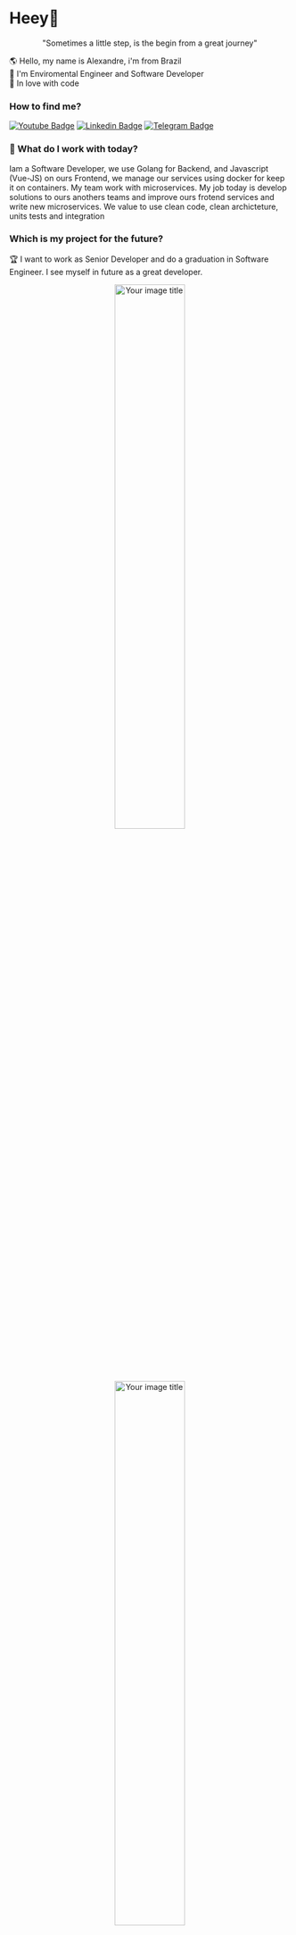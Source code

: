 # Heey👋

<p align="center">
"Sometimes a little step, is the begin from a great journey"
</p>


🌎 Hello, my name is Alexandre, i'm from Brazil <br>
🌲 I'm Enviromental Engineer and Software Developer<br>
💖 In love with code <br>

### How to find me?

[![Youtube Badge](https://img.shields.io/badge/Gmail-D14836?style=for-the-badge&logo=gmail&logoColor=white&link=http)](mailto:alexandre.awadallak@gmail.com)
[![Linkedin Badge](https://img.shields.io/badge/LinkedIn-0077B5?style=for-the-badge&logo=linkedin&logoColor=white&link=https://www.linkedin.com/in/alexandre-yasser-awadallak-1900951b0/)](https://www.linkedin.com/in/alexandre-awadallak)
[![Telegram Badge](https://img.shields.io/badge/Telegram-2CA5E0?style=for-the-badge&logo=telegram&logoColor=white&link=https://t.me/aawadallak)](https://t.me/aawadallak)

### 🎯 What do I work with today?<br>
Iam a Software Developer, we use Golang for Backend, and Javascript (Vue-JS) on ours Frontend, we manage our services using docker for keep it on containers. My team work with microservices. My job today is develop solutions to ours anothers teams and improve ours frotend services and write new microservices. We value to use clean code, clean archicteture, units tests and integration

### Which is my project for the future?
🏆 I want to work as Senior Developer and do a graduation in Software Engineer. I see myself in future as a great developer. 

<p align="center">
<img src="https://github-readme-stats.vercel.app/api?username=aawadallak&count_private=true&" alt="Your image title" heigth="200" width="50%"/>
</p>
<p align="center">
<img src="https://github-readme-stats.vercel.app/api/top-langs/?username=aawadallak&layout=compact&" alt="Your image title" heigth="200" width="50%"/>
</p>


